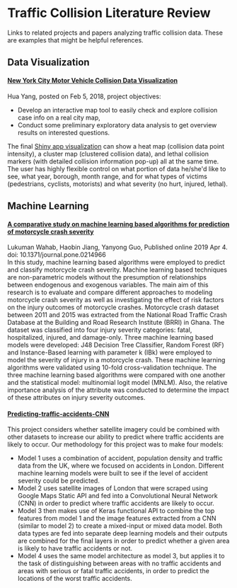 # Traffic Collision Literature Review

Links to related projects and papers analyzing traffic collision data. These are examples that might be helpful references.  


## Data Visualization 

#### [New York City Motor Vehicle Collision Data Visualization](https://nycdatascience.com/blog/student-works/new-york-city-motor-vehicle-collision-data-visualization/)  
Hua Yang, posted on Feb 5, 2018, project objectives:  
- Develop an interactive map tool to easily check and explore collision case info on a real city map,  
- Conduct some preliminary exploratory data analysis to get overview results on interested questions.  

The final [Shiny app visualization](https://yanghua23.shinyapps.io/shinyapp_NYC_Motor_Vehicle_Collision) can show a heat map (collision data point intensity), a cluster map (clustered collision data), and lethal collision markers (with detailed collision information pop-up) all at the same time. The user has highly flexible control on what portion of data he/she'd like to see, what year, borough, month range, and for what types of victims (pedestrians, cyclists, motorists) and what severity (no hurt, injured, lethal).  

## Machine Learning

#### [A comparative study on machine learning based algorithms for prediction of motorcycle crash severity](https://www.ncbi.nlm.nih.gov/pmc/articles/PMC6448880)  
Lukuman Wahab, Haobin Jiang, Yanyong Guo, Published online 2019 Apr 4. doi: 10.1371/journal.pone.0214966  
In this study, machine learning based algorithms were employed to predict and classify motorcycle crash severity. Machine learning based techniques are non-parametric models without the presumption of relationships between endogenous and exogenous variables. The main aim of this research is to evaluate and compare different approaches to modeling motorcycle crash severity as well as investigating the effect of risk factors on the injury outcomes of motorcycle crashes. Motorcycle crash dataset between 2011 and 2015 was extracted from the National Road Traffic Crash Database at the Building and Road Research Institute (BRRI) in Ghana. The dataset was classified into four injury severity categories: fatal, hospitalized, injured, and damage-only. Three machine learning based models were developed: J48 Decision Tree Classifier, Random Forest (RF) and Instance-Based learning with parameter k (IBk) were employed to model the severity of injury in a motorcycle crash. These machine learning algorithms were validated using 10-fold cross-validation technique. The three machine learning based algorithms were compared with one another and the statistical model: multinomial logit model (MNLM). Also, the relative importance analysis of the attribute was conducted to determine the impact of these attributes on injury severity outcomes.   

#### [Predicting-traffic-accidents-CNN](https://github.com/L-Lewis/Predicting-traffic-accidents-CNN)  
This project considers whether satellite imagery could be combined with other datasets to increase our ability to predict where traffic accidents are likely to occur. Our methodology for this project was to make four models:  
- Model 1 uses a combination of accident, population density and traffic data from the UK, where we focused on accidents in London. Different machine learning models were built to see if the level of accident severity could be predicted.  
- Model 2 uses satellite images of London that were scraped using Google Maps Static API and fed into a Convolutional Neural Network (CNN) in order to predict where traffic accidents are likely to occur.  
- Model 3 then makes use of Keras functional API to combine the top features from model 1 and the image features extracted from a CNN (similar to model 2) to create a mixed-input or mixed data model. Both data types are fed into separate deep learning models and their outputs are combined for the final layers in order to predict whether a given area is likely to have traffic accidents or not.  
- Model 4 uses the same model architecture as model 3, but applies it to the task of distinguishing between areas with no traffic accidents and areas with serious or fatal traffic accidents, in order to predict the locations of the worst traffic accidents.  
